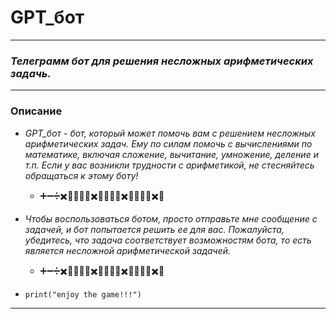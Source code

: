 # GPT_бот

--- 

### *Телеграмм бот для решения несложных арифметических задачь.*

---
### Описание
* *GPT_бот - бот, который может помочь вам с решением несложных арифметических задач. 
Ему по силам помочь с вычислениями по математике, включая сложение, вычитание, умножение, деление и т.п. 
Если у вас возникли трудности с арифметикой, не стесняйтесь обращаться к этому боту!*

  * ➕➖➗✖️🟰➕➖➗✖️🟰➕➖➗✖️🟰➕➖➗✖️🟰
* *Чтобы воспользоваться ботом, просто отправьте мне сообщение с задачей, и бот попытается
решить ее для вас. Пожалуйста, убедитесь, что задача соответствует 
возможностям бота, то есть является несложной арифметической задачей.*

  * ➕➖➗✖️🟰➕➖➗✖️🟰➕➖➗✖️🟰➕➖➗✖️🟰
* ```print("enjoy the game!!!")```

---